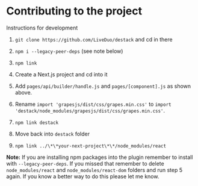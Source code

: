 # Contributing to the project


<summary>Instructions for development</summary>

1. `git clone https://github.com/LiveDuo/destack` and cd in there

2. `npm i --legacy-peer-deps` (see note below)

3. `npm link`

4. Create a Next.js project and cd into it

5. Add `pages/api/builder/handle.js` and `pages/[component].js` as shown above.

6. Rename `import 'grapesjs/dist/css/grapes.min.css'` to `import 'destack/node_modules/grapesjs/dist/css/grapes.min.css'`.

7. `npm link destack`

8. Move back into `destack` folder

9. `npm link ../\*\*your-next-project\*\*/node_modules/react`

**Note:** If you are installing npm packages into the plugin remember to install with `--legacy-peer-deps`. If you missed that remember to delete `node_modules/react` and `node_modules/react-dom` folders and run step 5 again. If you know a better way to do this please let me know.
